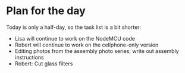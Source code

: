 # Plan for the day

Today is only a half-day, so the task list is a bit shorter:

* Lisa will continue to work on the NodeMCU code
* Robert will continue to work on the cellphone-only version
* Editing photos from the assembly photo series; write out assembly instructions
* Robert: Cut glass filters
